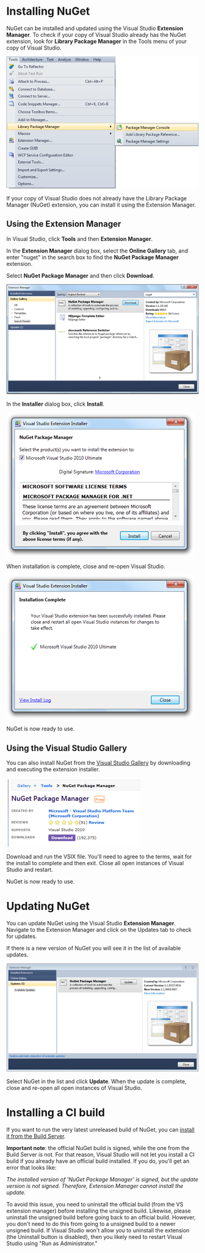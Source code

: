 ﻿# Installing NuGet
NuGet can be installed and updated using the Visual Studio **Extension Manager**. To check if your copy 
of Visual Studio already has the NuGet extension, look for **Library Package Manager** in the Tools menu 
of your copy of Visual Studio.

![Menu](images/Menu.png)

If your copy of Visual Studio does not already have the Library Package Manager (NuGet) extension, you 
can install it using the Extension Manager.

## Using the Extension Manager

In Visual Studio, click **Tools** and then **Extension Manager**.

In the **Extension Manager** dialog box, select the **Online Gallery** tab, and enter "nuget" in the search box to find the **NuGet Package Manager** extension.

Select **NuGet Package Manager** and then click **Download**.

![Extension Manager showing NuGet](images/extension-manager-with-nuget.png)

In the **Installer** dialog box, click **Install**.

![Visual Studio Extension Installer](images/visual-studio-extension-installer.png)

When installation is complete, close and re-open Visual Studio.

![Visual Studio Extension Installer Complete](images/visual-studio-extension-installer-complete.png)

NuGet is now ready to use.

## Using the Visual Studio Gallery

[vsg]:http://visualstudiogallery.msdn.microsoft.com/27077b70-9dad-4c64-adcf-c7cf6bc9970c

You can also install NuGet from the [Visual Studio Gallery][vsg] by downloading and executing the extension installer.  

![Screen shot of NuGet on the Visual Studio Gallery on MSDN](images/Visual-Studio-Gallery-Download.PNG)

Download and run the VSIX file.  You'll need to agree to the terms, wait for the install to complete and then exit.  Close all open instances of Visual Studio and restart.

NuGet is now ready to use.

# Updating NuGet
You can update NuGet using the Visual Studio **Extension Manager**.  Navigate to the Extension Manager and click on the Updates tab to check for updates.

If there is a new version of NuGet you will see it in the list of available updates.

![Extension Manager showing a new version of NuGet available](images/visual-studio-extension-update-check.png)

Select NuGet in the list and click **Update**.  When the update is complete, close and re-open all open instances of Visual Studio.

# Installing a CI build

If you want to run the very latest unreleased build of NuGet, you can
[install it from the Build Server](http://build.nuget.org/repository/download/bt4/.lastSuccessful/VisualStudioAddIn/NuGet.Tools.vsix).

**Important note**: the official NuGet build is signed, while the one from the Build Server is not. For that reason, Visual Studio will not let you
install a CI build if you already have an official build installed. If you do, you'll get an error that looks like:

*The installed version of 'NuGet Package Manager' is signed, but the update version is not signed. Therefore, Extension Manager cannot install the update.*

To avoid this issue, you need to uninstall the official build (from the VS extension manager) before installing the unsigned build. Likewise, please uninstall the unsigned build
before going back to an official build. However, you don't need to do this from going to a unsigned build to a newer unsigned build. If Visual Studio won't allow you to uninstall the extension (the Uninstall button is disabled), then you likely need to restart Visual Studio using "Run as Administrator."
